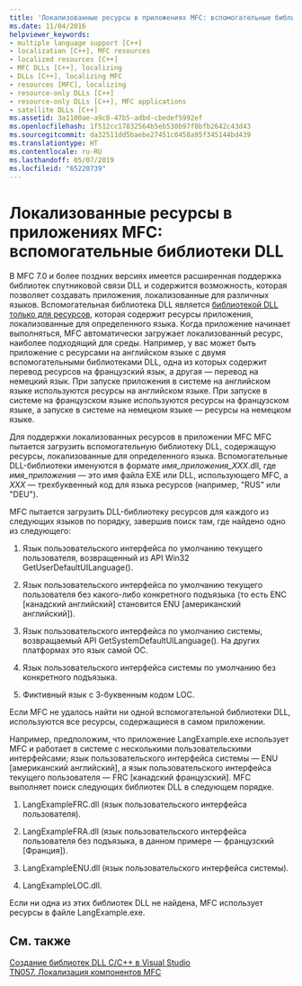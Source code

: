 ```yaml
---
title: 'Локализованные ресурсы в приложениях MFC: вспомогательные библиотеки DLL'
ms.date: 11/04/2016
helpviewer_keywords:
- multiple language support [C++]
- localization [C++], MFC resources
- localized resources [C++]
- MFC DLLs [C++], localizing
- DLLs [C++], localizing MFC
- resources [MFC], localizing
- resource-only DLLs [C++]
- resource-only DLLs [C++], MFC applications
- satellite DLLs [C++]
ms.assetid: 3a1100ae-a9c8-47b5-adbd-cbedef5992ef
ms.openlocfilehash: 1f512cc17832564b5eb530b97f8bfb2642c43d43
ms.sourcegitcommit: da32511dd5baebe27451c0458a95f345144bd439
ms.translationtype: HT
ms.contentlocale: ru-RU
ms.lasthandoff: 05/07/2019
ms.locfileid: "65220739"
---
```

# <a name="localized-resources-in-mfc-applications-satellite-dlls"></a>Локализованные ресурсы в приложениях MFC: вспомогательные библиотеки DLL

В MFC 7.0 и более поздних версиях имеется расширенная поддержка библиотек спутниковой связи DLL и содержится возможность, которая позволяет создавать приложения, локализованные для различных языков. Вспомогательная библиотека DLL является [библиотекой DLL только для ресурсов](creating-a-resource-only-dll.md), которая содержит ресурсы приложения, локализованные для определенного языка. Когда приложение начинает выполняться, MFC автоматически загружает локализованный ресурс, наиболее подходящий для среды. Например, у вас может быть приложение с ресурсами на английском языке с двумя вспомогательными библиотеками DLL, одна из которых содержит перевод ресурсов на французский язык, а другая — перевод на немецкий язык. При запуске приложения в системе на английском языке используются ресурсы на английском языке. При запуске в системе на французском языке используются ресурсы на французском языке, а запуске в системе на немецком языке — ресурсы на немецком языке.

Для поддержки локализованных ресурсов в приложении MFC MFC пытается загрузить вспомогательную библиотеку DLL, содержащую ресурсы, локализованные для определенного языка. Вспомогательные DLL-библиотеки именуются в формате *имя_приложения_XXX*.dll, где *имя_приложения* — это имя файла EXE или DLL, использующего MFC, а *XXX* — трехбуквенный код для языка ресурсов (например, "RUS" или "DEU").

MFC пытается загрузить DLL-библиотеку ресурсов для каждого из следующих языков по порядку, завершив поиск там, где найдено одно из следующего:

1. Язык пользовательского интерфейса по умолчанию текущего пользователя, возвращенный из API Win32 GetUserDefaultUILanguage().

1. Язык пользовательского интерфейса по умолчанию текущего пользователя без какого-либо конкретного подъязыка (то есть ENC [канадский английский] становится ENU [американский английский]).

1. Язык пользовательского интерфейса по умолчанию системы, возвращаемый API GetSystemDefaultUILanguage(). На других платформах это язык самой ОС.

1. Язык пользовательского интерфейса системы по умолчанию без конкретного подъязыка.

1. Фиктивный язык с 3-буквенным кодом LOC.

Если MFC не удалось найти ни одной вспомогательной библиотеки DLL, используются все ресурсы, содержащиеся в самом приложении.

Например, предположим, что приложение LangExample.exe использует MFC и работает в системе с несколькими пользовательскими интерфейсами; язык пользовательского интерфейса системы — ENU [американский английский], а язык пользовательского интерфейса текущего пользователя — FRC [канадский французский]. MFC выполняет поиск следующих библиотек DLL в следующем порядке.

1. LangExampleFRC.dll (язык пользовательского интерфейса пользователя).

1. LangExampleFRA.dll (язык пользовательского интерфейса пользователя без подъязыка, в данном примере — французский [Франция]).

1. LangExampleENU.dll (язык пользовательского интерфейса системы).

1. LangExampleLOC.dll.

Если ни одна из этих библиотек DLL не найдена, MFC использует ресурсы в файле LangExample.exe.

## <a name="see-also"></a>См. также

[Создание библиотек DLL C/C++ в Visual Studio](dlls-in-visual-cpp.md)<br/>
[TN057. Локализация компонентов MFC](../mfc/tn057-localization-of-mfc-components.md)
